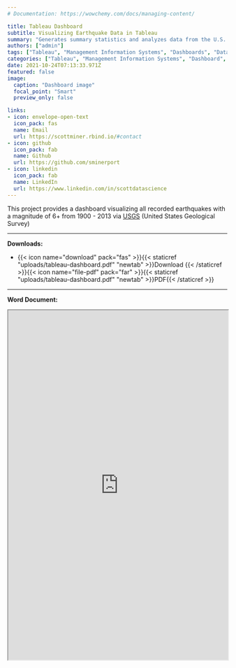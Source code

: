 ```yaml
---
# Documentation: https://wowchemy.com/docs/managing-content/

title: Tableau Dashboard
subtitle: Visualizing Earthquake Data in Tableau
summary: "Generates summary statistics and analyzes data from the U.S. Department of Health and Human Services."
authors: ["admin"]
tags: ["Tableau", "Management Information Systems", "Dashboards", "Data Analytics", "Data Visualization", "Earth Science"] 
categories: ["Tableau", "Management Information Systems", "Dashboard", "Data Analytics", "Data Visualization", "Earth Science"] 
date: 2021-10-24T07:13:33.971Z
featured: false
image:
  caption: "Dashboard image"
  focal_point: "Smart"
  preview_only: false

links:
- icon: envelope-open-text
  icon_pack: fas
  name: Email
  url: https://scottminer.rbind.io/#contact
- icon: github
  icon_pack: fab
  name: Github
  url: https://github.com/sminerport
- icon: linkedin
  icon_pack: fab
  name: LinkedIn
  url: https://www.linkedin.com/in/scottdatascience
---
```

This project provides a dashboard visualizing all recorded earthquakes with a magnitude of 6+ from 1900 - 2013 via [USGS](http://earthquake.usgs.gov/earthquakes/search/) (United States Geological Survey)
<hr/>

**Downloads:**

<ul>
	<li>{{< icon name="download" pack="fas" >}}{{< staticref "uploads/tableau-dashboard.pdf" "newtab" >}}Download {{< /staticref >}}{{< icon name="file-pdf" pack="far" >}}{{< staticref "uploads/tableau-dashboard.pdf" "newtab" >}}PDF{{< /staticref >}}</li>
</ul>
<hr/>

**Word Document:**
<iframe src="https://onedrive.live.com/embed?cid=5B8EDCFD5CE8D99E&resid=5B8EDCFD5CE8D99E%21134114&authkey=AJ_tkb33UzltAzM&em=2" width="100%" height="800" frameborder="1" scrolling="yes"></iframe>
